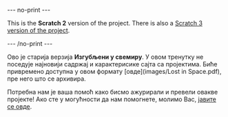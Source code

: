 --- no-print ---

This is the **Scratch 2** version of the project. There is also a [Scratch 3 version of the project](https://projects.raspberrypi.org/sr-SP/projects/lost-in-space).

--- /no-print ---

Ово је старија верзија **Изгубљени у свемиру**. У овом тренутку не поседује најновији садржај и карактерисике сајта са пројектима. Биће привремено доступна у овом формату [овде](images/Lost in Space.pdf), пре него што се архивира.

Потребна нам је ваша помоћ како бисмо ажурирали и превели овакве пројекте! Ако сте у могућности да нам помогнете, молимо Вас, [јавите се овде](https://rpf.io/translators).

